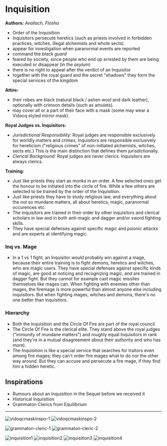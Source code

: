# Inquisition

**Authors:** *Avallach, Flosha*  

* Order of the Inquisition
* Inquisitors persecute heretics (such as priests involved in forbidden practices, witches, illegal alchemists and whole sects).
* appear for investigation when paranormal events are reported
* command the *black guard*
* feared by society, since people who end up arrested by them are being executed or disappear (in the *asylum*)
* there is no right to appeal after the verdict of an Inquisitor
* together with the royal guard and the secret "shadows" they form the special services of the kingdom

**Attire:**  
* their robes are black (natural black / ashen wool and dark leather), optionally with crimson details (such as amulets).
* may cover all or a part of their face with a mask (some may wear a Vidocq styled mirror mask).

**Royal Judges vs. Inquisitors:**
* *Jurisdictional Responsibility:* Royal judges are responsible exclusively for worldly matters and crimes, Inquisitors are responsible exclusively for hereticism ("religious crimes" of non-initiated alchemists, witches, sects etc.) This is the main distinction that defines them jurisdictionally.
* *Clerical Background:* Royal judges are never clerics. Inquisitors are always clerics.

**Training:**
* Just like priests they start as monks in an order. A few selected ones get the honour to be initiated into the circle of fire. While a few others are selected to be trained by the order of the Inquisition.
* Just like priests they have to study religious law, and everything about the not so mundane matters, all about heretics, magic, paranormal occurences etc.
* The inquisitors are trained in their order by other inquisitors and clerical scholars in law and in both anti-magic and dagger and/or sword fighting skills.
* They have special defenses against specific magic and psionic attacks and are experts at identifying magic.


### Inq vs. Mage

* In a 1 vs 1 fight, an Inquisitor would probably win against a mage, because their entire training is to fight demons, heretics and witches, who are magic users. They have special defenses against specific kinds of magic, are good at noticing and recognizing magic, and are trained in dagger fight. But they cannot for example cast magic missiles themselves like mages can. When fighting with enemies other than mages, the firemage is more powerful than almost anyone else including inquisitors. But when fighting mages, witches and demons, there's no one better than inquisitors.


### Hierarchy 

* Both the Inquisition and the Circle Of Fire are part of the royal council.
* The Circle Of Fire is the clerical elite. They stand above the royal judges ("immunity of mundane matters") and roughly equal Inquisitors in rank (and they're in a mutual disagreement about their authority and who has more). 
* The Inquisition is like a special service that searches for traitors even among fire mages; they can't order fire mages what to do nor the other way around. But they can accuse and persecute a fire mage, if they find him a hidden heretic.


## Inspirations

* Rumours about an Inquisition in the Sequel before we received it
* Historical Inquisition
* Grammaton Clerics from Equilibrium

---

![vidoqcmaskinspo-1](/_img/factions/guilds/Ec9OHJvUEAAG2hL.jpg_large.jpg)
![vidoqcmaskinspo-2](/_img/factions/guilds/1_2hoOmPDAHvAlE5JCtRa89Q.jpg)

![grammaton-cleric-1](/_img/factions/guilds/equilibrium___john_preston_by_vitorramosoliveira-d736x8n-805207405.png)
![grammaton-cleric-2](/_img/factions/guilds/equilibrium___cleric_john_preston____11_by_bamagiotis_d8d6855-fullview-2402351572.jpg)

![inquisition1](/_img/factions/guilds/_20240603_225038.JPG)
![inquisition2](/_img/factions/guilds/illustration-Spanish-Jew-Grand-Inquisitior.jpg)
![inquisition3](/_img/factions/guilds/c0293355-800px-wm.jpg)
![inquisition4](/_img/factions/guilds/eyJidWNrZXQiOiJjb250ZW50Lmhzd3N0YXRpYy5jb20iLCJrZXkiOiJnaWZcL2lucXVpc2l0aW9uLXdoZWVsLmpwZyIsImVkaXRzIjp7InJlc2l6ZSI6eyJ3aWR0aCI6MjkwfX19.jpeg)




